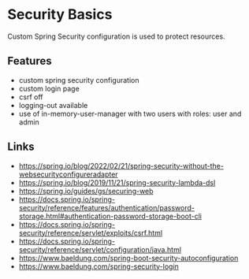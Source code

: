 # Security Basics

Custom Spring Security configuration is used to protect resources.

## Features

* custom spring security configuration
* custom login page
* csrf off
* logging-out available
* use of in-memory-user-manager with two users with roles: user and admin

## Links

* https://spring.io/blog/2022/02/21/spring-security-without-the-websecurityconfigureradapter
* https://spring.io/blog/2019/11/21/spring-security-lambda-dsl
* https://spring.io/guides/gs/securing-web
* https://docs.spring.io/spring-security/reference/features/authentication/password-storage.html#authentication-password-storage-boot-cli
* https://docs.spring.io/spring-security/reference/servlet/exploits/csrf.html
* https://docs.spring.io/spring-security/reference/servlet/configuration/java.html
* https://www.baeldung.com/spring-boot-security-autoconfiguration
* https://www.baeldung.com/spring-security-login
